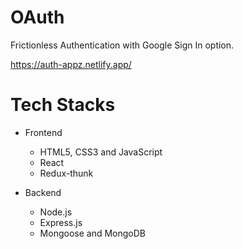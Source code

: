 # OAuth

Frictionless Authentication with Google Sign In option. 

https://auth-appz.netlify.app/

# Tech Stacks

- Frontend
  - HTML5, CSS3 and JavaScript
  - React
  - Redux-thunk

- Backend
  - Node.js
  - Express.js
  - Mongoose and MongoDB




